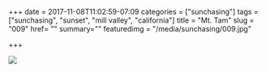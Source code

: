 +++
date = 2017-11-08T11:02:59-07:09
categories = ["sunchasing"]
tags = ["sunchasing", "sunset", "mill valley", "california"]
title = "Mt. Tam"
slug = "009"
href= ""
summary=""
featuredimg = "/media/sunchasing/009.jpg"

+++

<img src="/media/sunchasing/009.jpg" />